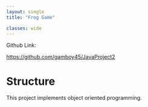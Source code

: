 ```yaml
---
layout: single
title: "Frog Game"

classes: wide
---
```


Github Link:

https://github.com/gamboy45/JavaProject2

# Structure

This project implements object oriented programming.

